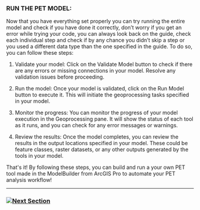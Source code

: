### RUN THE PET MODEL: 

Now that you have everything set properly you can try running the entire model and check if you have done it correctly, don’t worry if you get an error while trying your code, you can always look back on the guide, check each individual step and check if by any chance you didn’t skip a step or you used a different data type than the one specified in the guide. To do so, you can follow these steps:

1. Validate your model: Click on the Validate Model button to check if there are any errors or missing connections in your model. Resolve any validation issues before proceeding.

2. Run the model: Once your model is validated, click on the Run Model button to execute it. This will initiate the geoprocessing tasks specified in your model.

3. Monitor the progress: You can monitor the progress of your model execution in the Geoprocessing pane. It will show the status of each tool as it runs, and you can check for any error messages or warnings.

4. Review the results: Once the model completes, you can review the results in the output locations specified in your model. These could be feature classes, raster datasets, or any other outputs generated by the tools in your model.

That's it! By following these steps, you can build and run a your own PET tool made in the  ModelBuilder from ArcGIS Pro to automate your PET analysis workflow!

---

### [![Next Section]](Section%203.md)

<!---------------------------------------------------------------------------->

[Next Section]: https://img.shields.io/badge/Next_Section-37a779?style=for-the-badge
